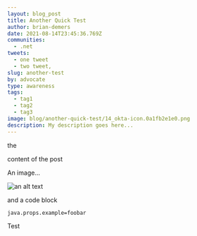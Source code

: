 ```yaml
---
layout: blog_post
title: Another Quick Test
author: brian-demers
date: 2021-08-14T23:45:36.769Z
communities:
  - .net
tweets:
  - one tweet
  - two tweet,
slug: another-test
by: advocate
type: awareness
tags:
  - tag1
  - tag2
  - tag3
image: blog/another-quick-test/14_okta-icon.0a1fb2e1e0.png
description: My description goes here...
---
```

the

 content of the post

An image...

![an alt text](blog/another-quick-test/1024px-full_protection_lock_symbol.svg.png "image title")

and a code block

```properties
java.props.example=foobar
```

Test